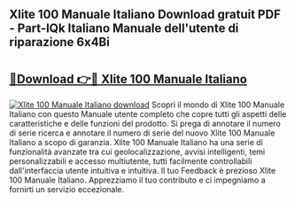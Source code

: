 ## Xlite 100 Manuale Italiano Download gratuit PDF - Part-IQk Italiano Manuale dell'utente di riparazione 6x4Bi

# <h2><a href="http://dfehhd.blite.top/?on=Xlite+100+Manuale+Italiano">🔗Download 👉🔴 Xlite 100 Manuale Italiano</a></h2>

[![Xlite 100 Manuale Italiano download](https://i.imgur.com/lujVjoI.png)](http://dfehhd.blite.top/?on=Xlite+100+Manuale+Italiano)
Scopri il mondo di Xlite 100 Manuale Italiano con questo Manuale utente completo che copre tutti gli aspetti delle caratteristiche e delle funzioni del prodotto. Si prega di annotare il numero di serie ricerca e annotare il numero di serie del nuovo Xlite 100 Manuale Italiano a scopo di garanzia. Xlite 100 Manuale Italiano ha una serie di funzionalità avanzate tra cui geolocalizzazione, avvisi intelligenti, temi personalizzabili e accesso multiutente, tutti facilmente controllabili dall'interfaccia utente intuitiva e intuitiva. Il tuo Feedback è prezioso Xlite 100 Manuale Italiano. Apprezziamo il tuo contributo e ci impegniamo a fornirti un servizio eccezionale.
